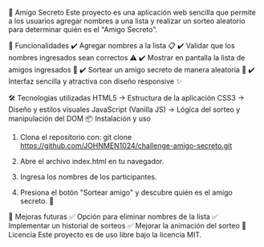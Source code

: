 🎁 Amigo Secreto
Este proyecto es una aplicación web sencilla que permite a los usuarios agregar nombres a una lista y realizar un sorteo aleatorio para determinar quién es el "Amigo Secreto".

🚀 Funcionalidades
✔️ Agregar nombres a la lista 📋
✔️ Validar que los nombres ingresados sean correctos ⚠️
✔️ Mostrar en pantalla la lista de amigos ingresados 👀
✔️ Sortear un amigo secreto de manera aleatoria 🎲
✔️ Interfaz sencilla y atractiva con diseño responsive ✨

🛠 Tecnologías utilizadas
HTML5 → Estructura de la aplicación
CSS3 → Diseño y estilos visuales
JavaScript (Vanilla JS) → Lógica del sorteo y manipulación del DOM
📦 Instalación y uso
1. Clona el repositorio con:
git clone https://github.com/JOHNMEN1024/challenge-amigo-secreto.git

2. Abre el archivo index.html en tu navegador.

3. Ingresa los nombres de los participantes.

4. Presiona el botón "Sortear amigo" y descubre quién es el amigo secreto. 🎉

🌟 Mejoras futuras
✅ Opción para eliminar nombres de la lista
✅ Implementar un historial de sorteos
✅ Mejorar la animación del sorteo
📜 Licencia
Este proyecto es de uso libre bajo la licencia MIT.
